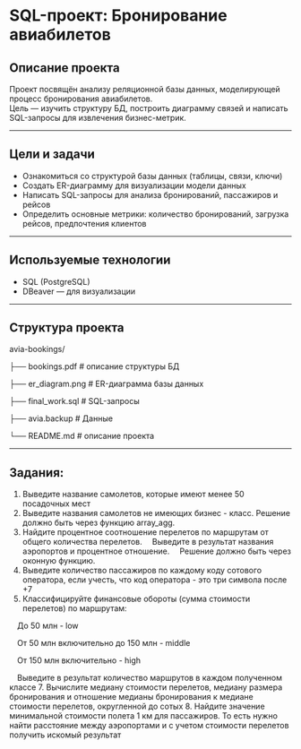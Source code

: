 # SQL-проект: Бронирование авиабилетов

## Описание проекта

Проект посвящён анализу реляционной базы данных, моделирующей процесс бронирования авиабилетов.  
Цель — изучить структуру БД, построить диаграмму связей и написать SQL-запросы для извлечения бизнес-метрик.

---

## Цели и задачи

- Ознакомиться со структурой базы данных (таблицы, связи, ключи)
- Создать ER-диаграмму для визуализации модели данных
- Написать SQL-запросы для анализа бронирований, пассажиров и рейсов
- Определить основные метрики: количество бронирований, загрузка рейсов, предпочтения клиентов

---

## Используемые технологии

- SQL (PostgreSQL)
- DBeaver — для визуализации

---

## Структура проекта

avia-bookings/

├── bookings.pdf # описание структуры БД

├── er_diagram.png # ER-диаграмма базы данных

├── final_work.sql # SQL-запросы

├── avia.backup # Данные

└── README.md # описание проекта


---

## Задания:
1. Выведите название самолетов, которые имеют менее 50 посадочных мест
2. Выведите названия самолетов не имеющих бизнес - класс. Решение должно быть через функцию array_agg.
3. Найдите процентное соотношение перелетов по маршрутам от общего количества перелетов.
 Выведите в результат названия аэропортов и процентное отношение.
 Решение должно быть через оконную функцию.
4. Выведите количество пассажиров по каждому коду сотового оператора, если учесть, что код оператора - это три символа после +7
5. Классифицируйте финансовые обороты (сумма стоимости перелетов) по маршрутам:

 До 50 млн - low
 
 От 50 млн включительно до 150 млн - middle
 
 От 150 млн включительно - high
 
 Выведите в результат количество маршрутов в каждом полученном классе
7. Вычислите медиану стоимости перелетов, медиану размера бронирования и отношение медианы бронирования к медиане стоимости перелетов, округленной до сотых
8. Найдите значение минимальной стоимости полета 1 км для пассажиров. То есть нужно найти расстояние между аэропортами и с учетом стоимости перелетов получить искомый результат
 





